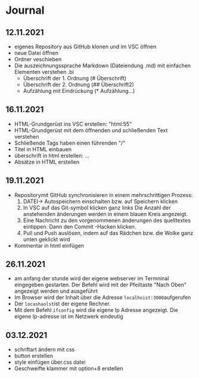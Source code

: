 # Journal

## 12.11.2021
* eigenes Repository aus GitHub klonen und im VSC öffnen
* neue Datei öffnen
* Ordner veschieben
* Die auszeichnungssprache Markdown (Dateiendung .md) mit einfachen Elementen verstehen .bi
    * Überschrift der 1. Ordnung (# Überschrift)
    * Überschrift der 2. Ordnung (## Überschrift2)
    * Aufzählung mit Eindrückung (* Aufzählung...)

 ## 16.11.2021
 *  HTML-Grundgerüst ins VSC erstellen: "html:55"
 * HTML-Grundgerüst mit dem öffnenden und schließenden Text verstehen
 *  Schließende Tags haben einen führenden "/"
 * Titel in HTML einbauen
 * überschrift in html erstellen: <h>...</g1>
*  Absätze in HTML erstellen <p>

## 19.11.2021
 * Repositorymit GitHub synchronisieren in einem mehrschrittigen 
 Prozess:
    1. DATEI-> Autospeichern einschalten bzw. auf Speichern klicken
    2. In VSC auf das Git-symbol klicken ganz links
        Die Anzahl der anstehenden änderungen werden in einem blauen Kreis angezeigt.
    3. Eine Nachricht zu den vorgenommenen änderungen des quelltextes eintippen. Dann den Commit -Hacken klicken.
    4. Pull und Push auslösen, indem auf das Rädchen bzw. die Wolke ganz unten geklickt wird
 * Kommentar in html einfügen <!--ich bin ein Kommentar-->
 
## 26.11.2021
* am anfang der stunde wird der eigene webserver im Termninal eingegeben gestarten. Der Befehl wird mit der Pfeiltaste "Nach Oben" angezeigt werden und ausgeführt
* Im Browser wird der Inhalt über die Adresse ```localhoist:3000```aufgerufen
* Der ```locashaolst```ist der eigene Rechner.
* Mit dem Befehl ```ifconfig``` wird die eigene Ip Adresse angezeigt. Die eigene Ip-adresse ist im Netzwerk eindeutig

## 03.12.2021
* schriftart ändern mit css
* button erstellen 
* style einfügen über.css datei
* Geschweifte klammer mit option+8 erstellen
